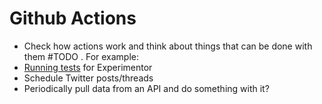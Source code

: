 # Github Actions

- Check how actions work and think about things that can be done with them #TODO . For example:
- [Running tests](https://eli.thegreenplace.net/2020/github-actions-first-impressions/) for Experimentor
- Schedule Twitter posts/threads
- Periodically pull data from an API and do something with it?